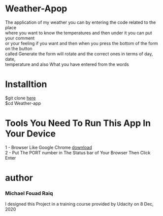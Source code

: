 # Weather-Apop

The application of my weather you can by entering the code related to the place  
where you want to know the temperatures and then under it you can put your comment  
or your feeling if you want and then when you press the bottom of the form on the button  
called Generate the form will rotate and the correct ones in terms of day, date,  
temperature and also What you have entered from the words

# Installtion

$git clone [here](https://github.com/michealF/Weather-App)  
$cd Weather-app

# Tools You Need To Run This App In Your Device
1 - Browser Like Google Chrome [download](https://www.google.com/intl/ar/chrome/)  
2 - Put The PORT number in The Status bar of Your Browser Then Click Enter

# author
### Michael Fouad Raiq 
I designed this Project in a training course provided by Udacity on 8 Dec, 2020
